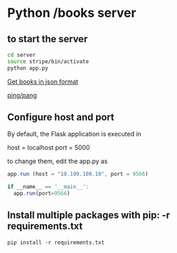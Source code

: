 # Python /books server

## to start the server
```bash
cd server
source stripe/bin/activate
python app.py
```
[Get books in json format](http://localhost:5000/books)

[ping/pang](http://localhost:5000/ping)

## Configure host and port
By default, the Flask application is executed in

host = localhost
port = 5000

to change them, edit the app.py as
```js
app.run (host = "10.100.100.10", port = 9566)

if __name__ == '__main__':
  app.run(port=9566)
```

## Install multiple packages with pip: -r requirements.txt
```
pip install -r requirements.txt
```